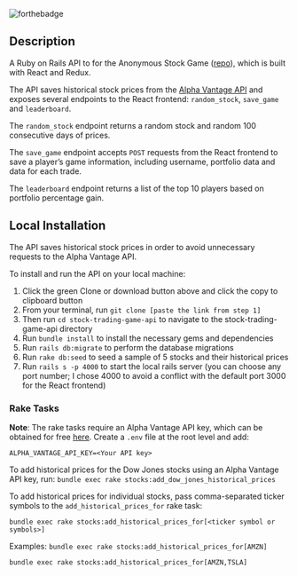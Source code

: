 ![forthebadge](https://forthebadge.com/images/badges/made-with-ruby.svg 'Made With Ruby')

## Description

A Ruby on Rails API to for the Anonymous Stock Game (<a href="https://github.com/anthonygharvey/stock-trading-game-client">repo</a>), which is built with React and Redux.

The API saves historical stock prices from the <a href="https://www.alphavantage.co/documentation/" target="_blank">Alpha Vantage API</a> and exposes several endpoints to the React frontend: `random_stock`, `save_game` and `leaderboard`.

The `random_stock` endpoint returns a random stock and random 100 consecutive days of prices.

The `save_game` endpoint accepts `POST` requests from the React frontend to save a player’s game information, including username, portfolio data and data for each trade.

The `leaderboard` endpoint returns a list of the top 10 players based on portfolio percentage gain.

## Local Installation

The API saves historical stock prices in order to avoid unnecessary requests to the Alpha Vantage API.

To install and run the API on your local machine:

1. Click the green Clone or download button above and click the copy to clipboard button
2. From your terminal, run `git clone [paste the link from step 1]`
3. Then run `cd stock-trading-game-api` to navigate to the stock-trading-game-api directory
4. Run `bundle install` to install the necessary gems and dependencies
5. Run `rails db:migrate` to perform the database migrations
6. Run `rake db:seed` to seed a sample of 5 stocks and their historical prices
7. Run `rails s -p 4000` to start the local rails server (you can choose any port number; I chose 4000 to avoid a conflict with the default port 3000 for the React frontend)

### Rake Tasks

**Note**: The rake tasks require an Alpha Vantage API key, which can be obtained for free [here](https://www.alphavantage.co/support/#api-key). Create a `.env` file at the root level and add:

`ALPHA_VANTAGE_API_KEY=<Your API key>`

To add historical prices for the Dow Jones stocks using an Alpha Vantage API key, run:
`bundle exec rake stocks:add_dow_jones_historical_prices`

To add historical prices for individual stocks, pass comma-separated ticker symbols to the `add_historical_prices_for` rake task:

`bundle exec rake stocks:add_historical_prices_for[<ticker symbol or symbols>]`

Examples:
`bundle exec rake stocks:add_historical_prices_for[AMZN]`

`bundle exec rake stocks:add_historical_prices_for[AMZN,TSLA]`
